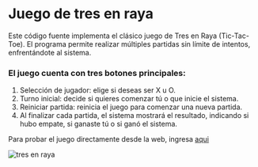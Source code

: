 # Juego de tres en raya

Este código fuente implementa el clásico juego de Tres en Raya (Tic-Tac-Toe). El programa permite realizar múltiples partidas sin límite de intentos, enfrentándote al sistema.

### El juego cuenta con tres botones principales:
1. Selección de jugador: elige si deseas ser X u O.
2. Turno inicial: decide si quieres comenzar tú o que inicie el sistema.
3. Reiniciar partida: reinicia el juego para comenzar una nueva partida.
4. Al finalizar cada partida, el sistema mostrará el resultado, indicando si hubo empate, si ganaste tú o si ganó el sistema.

Para probar el juego directamente desde la web, ingresa [aqui](https://juego-tresenraya.netlify.app)
 
![tres en raya](https://github.com/user-attachments/assets/8f7f4c4a-3bdc-47d9-988b-53274938e471)
